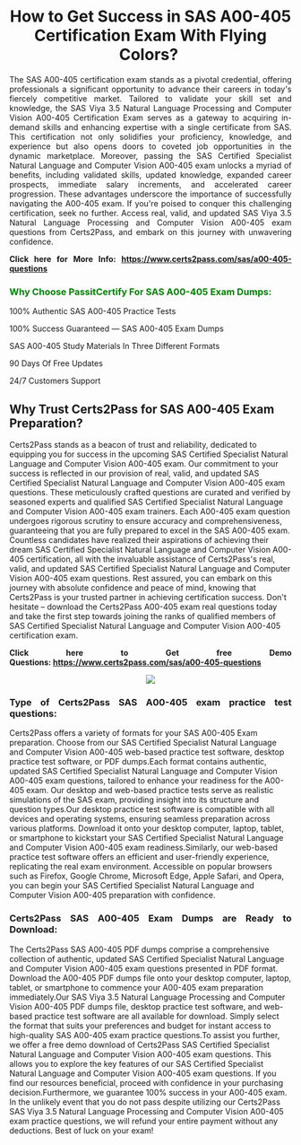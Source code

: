 <h1 style="text-align: center;"><strong>How to Get Success in SAS A00-405 Certification Exam With Flying Colors? </strong></h1>

<p style="text-align: justify;">The SAS A00-405 certification exam stands as a pivotal credential, offering professionals a significant opportunity to advance their careers in today's fiercely competitive market. Tailored to validate your skill set and knowledge, the SAS Viya 3.5 Natural Language Processing and Computer Vision A00-405 Certification Exam serves as a gateway to acquiring in-demand skills and enhancing expertise with a single certificate from SAS. This certification not only solidifies your proficiency, knowledge, and experience but also opens doors to coveted job opportunities in the dynamic marketplace. Moreover, passing the SAS Certified Specialist Natural Language and Computer Vision A00-405 exam unlocks a myriad of benefits, including validated skills, updated knowledge, expanded career prospects, immediate salary increments, and accelerated career progression. These advantages underscore the importance of successfully navigating the A00-405 exam. If you're poised to conquer this challenging certification, seek no further. Access real, valid, and updated SAS Viya 3.5 Natural Language Processing and Computer Vision A00-405 exam questions from Certs2Pass, and embark on this journey with unwavering confidence.</p>

<p style="text-align: justify;"><strong>Click here for More Info: <a href="https://www.certs2pass.com/sas/a00-405-questions">https://www.certs2pass.com/sas/a00-405-questions</a></strong></p>

<h3><strong><span style="display:block; color:Green;">Why Choose PassitCertify For SAS A00-405 Exam Dumps: </span></strong></h3>

<p style="text-align: justify;">100% Authentic SAS A00-405 Practice Tests</p>

<p style="text-align: justify;">100% Success Guaranteed — SAS A00-405 Exam Dumps</p>

<p style="text-align: justify;">SAS A00-405 Study Materials In Three Different Formats</p>

<p style="text-align: justify;">90 Days Of Free Updates</p>

<p style="text-align: justify;">24/7 Customers Support</p>

<h2><strong>Why Trust Certs2Pass for SAS A00-405 Exam Preparation?</strong></h2>

<p>Certs2Pass stands as a beacon of trust and reliability, dedicated to equipping you for success in the upcoming SAS Certified Specialist Natural Language and Computer Vision A00-405 exam. Our commitment to your success is reflected in our provision of real, valid, and updated SAS Certified Specialist Natural Language and Computer Vision A00-405 exam questions. These meticulously crafted questions are curated and verified by seasoned experts and qualified SAS Certified Specialist Natural Language and Computer Vision A00-405 exam trainers. Each A00-405 exam question undergoes rigorous scrutiny to ensure accuracy and comprehensiveness, guaranteeing that you are fully prepared to excel in the SAS A00-405 exam. Countless candidates have realized their aspirations of achieving their dream SAS Certified Specialist Natural Language and Computer Vision A00-405 certification, all with the invaluable assistance of Certs2Pass's real, valid, and updated SAS Certified Specialist Natural Language and Computer Vision A00-405 exam questions. Rest assured, you can embark on this journey with absolute confidence and peace of mind, knowing that Certs2Pass is your trusted partner in achieving certification success. Don't hesitate – download the Certs2Pass A00-405 exam real questions today and take the first step towards joining the ranks of qualified members of SAS Certified Specialist Natural Language and Computer Vision A00-405 certification exam.</p>

<p style="text-align: justify;"><strong>Click here to Get free Demo Questions: <a href="https://www.certs2pass.com/sas/a00-405-questions">https://www.certs2pass.com/sas/a00-405-questions</a></strong></p>

<p style="text-align: center;"><img src="https://i.imgur.com/8DtcaoZ.jpg" /></p>

<h3 style="text-align: justify;"><strong>Type of Certs2Pass SAS A00-405 exam practice test questions:</strong></h3>

<p>Certs2Pass offers a variety of formats for your SAS A00-405 Exam preparation. Choose from our SAS Certified Specialist Natural Language and Computer Vision A00-405 web-based practice test software, desktop practice test software, or PDF dumps.Each format contains authentic, updated SAS Certified Specialist Natural Language and Computer Vision A00-405 exam questions, tailored to enhance your readiness for the A00-405 exam. Our desktop and web-based practice tests serve as realistic simulations of the SAS exam, providing insight into its structure and question types.Our desktop practice test software is compatible with all devices and operating systems, ensuring seamless preparation across various platforms. Download it onto your desktop computer, laptop, tablet, or smartphone to kickstart your SAS Certified Specialist Natural Language and Computer Vision A00-405 exam readiness.Similarly, our web-based practice test software offers an efficient and user-friendly experience, replicating the real exam environment. Accessible on popular browsers such as Firefox, Google Chrome, Microsoft Edge, Apple Safari, and Opera, you can begin your SAS Certified Specialist Natural Language and Computer Vision A00-405 preparation with confidence.</p>

<h3 style="text-align: justify;"><strong>Certs2Pass SAS A00-405 Exam Dumps are Ready to Download:</strong></h3>

<p>The Certs2Pass SAS A00-405 PDF dumps comprise a comprehensive collection of authentic, updated SAS Certified Specialist Natural Language and Computer Vision A00-405 exam questions presented in PDF format. Download the A00-405 PDF dumps file onto your desktop computer, laptop, tablet, or smartphone to commence your A00-405 exam preparation immediately.Our SAS Viya 3.5 Natural Language Processing and Computer Vision A00-405 PDF dumps file, desktop practice test software, and web-based practice test software are all available for download. Simply select the format that suits your preferences and budget for instant access to high-quality SAS A00-405 exam practice questions.To assist you further, we offer a free demo download of Certs2Pass SAS Certified Specialist Natural Language and Computer Vision A00-405 exam questions. This allows you to explore the key features of our SAS Certified Specialist Natural Language and Computer Vision A00-405 exam questions. If you find our resources beneficial, proceed with confidence in your purchasing decision.Furthermore, we guarantee 100% success in your A00-405 exam. In the unlikely event that you do not pass despite utilizing our Certs2Pass SAS Viya 3.5 Natural Language Processing and Computer Vision A00-405 exam practice questions, we will refund your entire payment without any deductions. Best of luck on your exam!</p>
